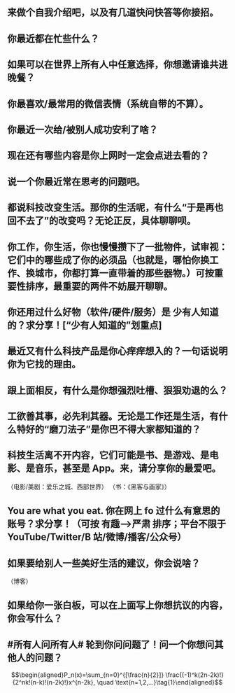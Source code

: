 ## 来做个自我介绍吧，以及有几道快问快答等你接招。

## 你最近都在忙些什么？

## 如果可以在世界上所有人中任意选择，你想邀请谁共进晚餐？

## 你最喜欢/最常用的微信表情（系统自带的不算）。

## 你最近一次给/被别人成功安利了啥？

## 现在还有哪些内容是你上网时一定会点进去看的？

## 说一个你最近常在思考的问题吧。

## 都说科技改变生活。那你的生活呢，有什么“于是再也回不去了”的改变吗？无论正反，具体聊聊呗。

## 你工作，你生活，你也慢慢攒下了一批物件，试审视：它们中的哪些成了你的必须品（也就是，哪怕你换工作、换城市，你都打算一直带着的那些器物。）可按重要性排序，最重要的两件不妨展开聊聊。

## 你还用过什么好物（软件/硬件/服务）是 少有人知道的？求分享！[“少有人知道的”划重点]

## 最近又有什么科技产品是你心痒痒想入的？一句话说明你为它找的理由。

## 跟上面相反，有什么是你想强烈吐槽、狠狠劝退的么？

## 工欲善其事，必先利其器。无论是工作还是生活，有什么特好的“磨刀法子”是你巴不得大家都知道的？

## 科技生活离不开内容，它们可能是书、是游戏、是电影、是音乐，甚至是 App。来，请分享你的最爱吧。

（电影/美剧：爱乐之城、西部世界）
（书：《黑客与画家》）

## You are what you eat. 你在网上 fo 过什么有意思的账号？求分享！（可按 有趣—>严肃 排序；平台不限于 YouTube/Twitter/B 站/微博/播客/公众号）

## 如果要给别人一些美好生活的建议，你会说啥？

（博客）

## 如果给你一张白板，可以在上面写上你想抗议的内容，你会写什么？

## #所有人问所有人# 轮到你问问题了！问一个你想问其他人的问题？

$$\begin{aligned}P_n(x)=\sum_{n=0}^{[\frac{n}{2}]} \frac{(-1)^k(2n-2k)!} {2^nk!(n-k)!(n-2k)!}x^{n-2k}, \quad \text{n=1,2,...}\tag{1}\end{aligned}$$
